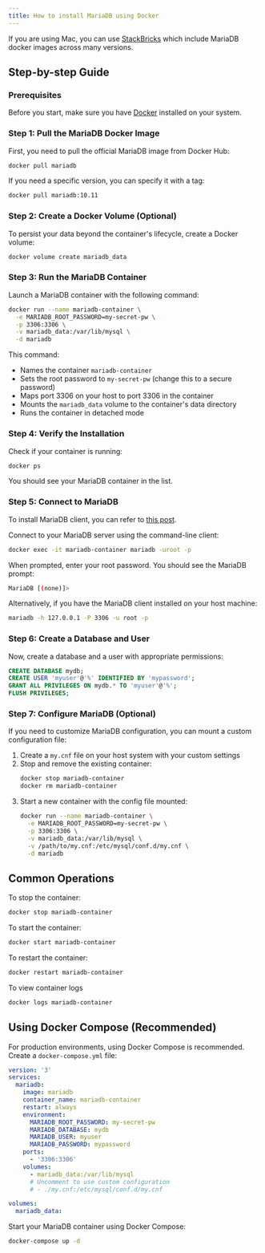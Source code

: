 ```yaml
---
title: How to install MariaDB using Docker
---
```


<HintBlock type="info">

If you are using Mac, you can use [StackBricks](https://stackbricks.app/) which include MariaDB docker images across many versions.

</HintBlock>

## Step-by-step Guide

### Prerequisites

Before you start, make sure you have [Docker](https://www.docker.com/products/docker-desktop) installed on your system.

### Step 1: Pull the MariaDB Docker Image

First, you need to pull the official MariaDB image from Docker Hub:

```bash
docker pull mariadb
```

If you need a specific version, you can specify it with a tag:

```bash
docker pull mariadb:10.11
```

### Step 2: Create a Docker Volume (Optional)

To persist your data beyond the container's lifecycle, create a Docker volume:

```bash
docker volume create mariadb_data
```

### Step 3: Run the MariaDB Container

Launch a MariaDB container with the following command:

```bash
docker run --name mariadb-container \
  -e MARIADB_ROOT_PASSWORD=my-secret-pw \
  -p 3306:3306 \
  -v mariadb_data:/var/lib/mysql \
  -d mariadb
```

This command:

- Names the container `mariadb-container`
- Sets the root password to `my-secret-pw` (change this to a secure password)
- Maps port 3306 on your host to port 3306 in the container
- Mounts the `mariadb_data` volume to the container's data directory
- Runs the container in detached mode

### Step 4: Verify the Installation

Check if your container is running:

```bash
docker ps
```

You should see your MariaDB container in the list.

### Step 5: Connect to MariaDB

<HintBlock type="info">

To install MariaDB client, you can refer to [this post](/reference/mariadb/how-to/how-to-install-mariadb-client-on-mac-ubuntu-centos-windows).

</HintBlock>

Connect to your MariaDB server using the command-line client:

```bash
docker exec -it mariadb-container mariadb -uroot -p
```

When prompted, enter your root password. You should see the MariaDB prompt:

```bash
MariaDB [(none)]>
```

Alternatively, if you have the MariaDB client installed on your host machine:

```bash
mariadb -h 127.0.0.1 -P 3306 -u root -p
```

### Step 6: Create a Database and User

Now, create a database and a user with appropriate permissions:

```sql
CREATE DATABASE mydb;
CREATE USER 'myuser'@'%' IDENTIFIED BY 'mypassword';
GRANT ALL PRIVILEGES ON mydb.* TO 'myuser'@'%';
FLUSH PRIVILEGES;
```

### Step 7: Configure MariaDB (Optional)

If you need to customize MariaDB configuration, you can mount a custom configuration file:

1. Create a `my.cnf` file on your host system with your custom settings
2. Stop and remove the existing container:
   ```bash
   docker stop mariadb-container
   docker rm mariadb-container
   ```
3. Start a new container with the config file mounted:
   ```bash
   docker run --name mariadb-container \
     -e MARIADB_ROOT_PASSWORD=my-secret-pw \
     -p 3306:3306 \
     -v mariadb_data:/var/lib/mysql \
     -v /path/to/my.cnf:/etc/mysql/conf.d/my.cnf \
     -d mariadb
   ```

## Common Operations

To stop the container:

```bash
docker stop mariadb-container
```

To start the container:

```bash
docker start mariadb-container
```

To restart the container:

```bash
docker restart mariadb-container
```

To view container logs

```bash
docker logs mariadb-container
```

## Using Docker Compose (Recommended)

For production environments, using Docker Compose is recommended. Create a `docker-compose.yml` file:

```yaml
version: '3'
services:
  mariadb:
    image: mariadb
    container_name: mariadb-container
    restart: always
    environment:
      MARIADB_ROOT_PASSWORD: my-secret-pw
      MARIADB_DATABASE: mydb
      MARIADB_USER: myuser
      MARIADB_PASSWORD: mypassword
    ports:
      - '3306:3306'
    volumes:
      - mariadb_data:/var/lib/mysql
      # Uncomment to use custom configuration
      # - ./my.cnf:/etc/mysql/conf.d/my.cnf

volumes:
  mariadb_data:
```

Start your MariaDB container using Docker Compose:

```bash
docker-compose up -d
```
